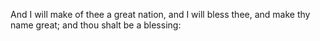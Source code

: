 And I will make of thee a great nation, and I will bless thee, and make thy name great; and thou shalt be a blessing:
